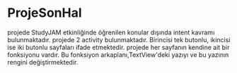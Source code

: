 # ProjeSonHal
projede StudyJAM etkinliğinde öğrenilen konular dışında intent kavramı bulunmaktadır.
projede 2 activity bulunmaktadır. Birincisi tek butonlu, ikincisi ise iki butonlu sayfaları ifade etmektedir.
projede her sayfanın kendine ait bir fonksiyonu vardır. Bu fonksiyon arkaplanı,TextView'deki yazıyı ve bu yazının rengini değiştirmektedir.
